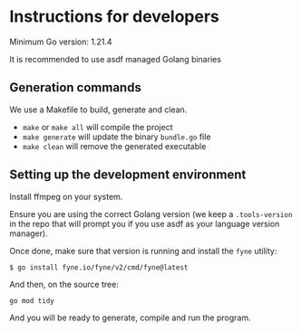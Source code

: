 # Instructions for developers

Minimum Go version: 1.21.4

It is recommended to use asdf managed Golang binaries

## Generation commands

We use a Makefile to build, generate and clean. 

* `make` or `make all` will compile the project
* `make generate` will update the binary `bundle.go` file
* `make clean` will remove the generated executable

## Setting up the development environment

Install ffmpeg on your system. 

Ensure you are using the correct Golang version (we keep a
`.tools-version` in the repo that will prompt you if you
use asdf as your language version manager). 

Once done, make sure that version is running and install the
`fyne` utility: 

```
$ go install fyne.io/fyne/v2/cmd/fyne@latest
```

And then, on the source tree: 

```
go mod tidy
```

And you will be ready to generate, compile and run the program.
